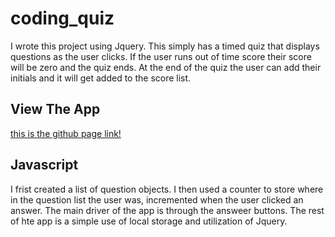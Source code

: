 # coding_quiz

I wrote this project using Jquery. This simply has a timed quiz that displays questions as the user clicks.
If the user runs out of time score their score will be zero and the quiz ends. At the end of the quiz the user can add their initials and it will get added to the score list.

## View The App

[ this is the github page link!](https://trav-xeno.github.io/coding_quiz/)

## Javascript

I frist created a list of question objects.
I then used a counter to store where in the question list the user was, incremented when the user clicked an answer. The main driver of the app is through the answeer buttons. The rest of hte app is a simple use of local storage and utilization of Jquery.
